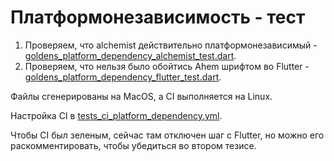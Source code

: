 # Платформонезависимость - тест

1. Проверяем, что alchemist действительно платформонезависимый - [goldens_platform_dependency_alchemist_test.dart](goldens_platform_dependency_flutter_test.dart).
2. Проверяем, что нельзя было обойтись Ahem шрифтом во Flutter - [goldens_platform_dependency_flutter_test.dart](goldens_platform_dependency_alchemist_test.dart).

Файлы сгенерированы на MacOS, а CI выполняется на Linux.

Настройка CI в [tests_ci_platform_dependency.yml](./../../.github/workflows/tests_ci_platform_dependency.yml).

Чтобы CI был зеленым, сейчас там отключен шаг с Flutter, но можно его раскомментировать, чтобы убедиться во втором тезисе.

